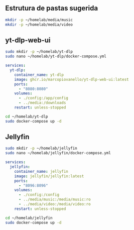 
## Estrutura de pastas sugerida

```bash
mkdir -p ~/homelab/media/music
mkdir -p ~/homelab/media/video
```
## yt-dlp-web-ui

```bash
sudo mkdir -p ~/homelab/yt-dlp
sudo nano ~/homelab/yt-dlp/docker-compose.yml
```

```yaml
services:
  yt-dlp:
    container_name: yt-dlp
    image: ghcr.io/marcopiovanello/yt-dlp-web-ui:latest
    ports:
      - "8080:8080"
    volumes:
      - ./config:/app/config
      - ../media:/downloads
    restart: unless-stopped
```

```bash
cd ~/homelab/yt-dlp
sudo docker-compose up -d
```

## Jellyfin

```bash
sudo mkdir -p ~/homelab/jellyfin
sudo nano ~/homelab/jellyfin/docker-compose.yml
```

```yaml
services:
  jellyfin:
    container_name: jellyfin
    image: jellyfin/jellyfin:latest
    ports:
      - "8096:8096"
    volumes:
      - ./config:/config
      - ../media/music:/media/music:ro
      - ../media/video:/media/video:ro
    restart: unless-stopped
```

```bash
cd ~/homelab/jellyfin
sudo docker-compose up -d
```
